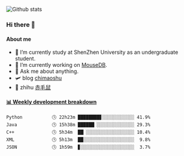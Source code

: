 ![Github stats](https://github-readme-stats.vercel.app/api?username=chimaoshu&show_icons=true&theme=cobalt)

### Hi there 👋

#### About me

- 🏫 I’m currently study at ShenZhen University as an undergraduate student.
- 🔭 I’m currently working on [MouseDB](https://github.com/chimaoshu/MouseDB).
- 💬 Ask me about anything.
- 🛩️ blog  [chimaoshu](https://www.chimaoshu.top)
- 🎯 zhihu  [赤毛鼠](https://www.zhihu.com/people/chi-mao-shu-53/)

<!-- waka-box start -->
#### <a href="https://gist.github.com/e235103f6d3ace58395a9ff863c34467" target="_blank">📊 Weekly development breakdown</a>
```text
Python           🕓 22h23m ████████▊░░░░░░░░░░░░ 41.9%
Java             🕓 15h38m ██████▏░░░░░░░░░░░░░░ 29.3%
C++              🕓 5h34m  ██▏░░░░░░░░░░░░░░░░░░ 10.4%
XML              🕓 5h13m  ██░░░░░░░░░░░░░░░░░░░  9.8%
JSON             🕓 1h59m  ▊░░░░░░░░░░░░░░░░░░░░  3.7%
```
<!-- Powered by https://github.com/YouEclipse/waka-box-go . -->
<!-- waka-box end -->
